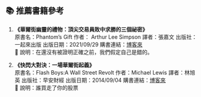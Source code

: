 ## 📚 推薦書籍參考

1. **《華爾街幽靈的禮物：頂尖交易員敗中求勝的三個祕密》**  
   原書名：Phantom’s Gift
   作者： Arthur Lee Simpson
   譯者：張嘉文
   出版社：一起來出版
   出版日期：2021/09/29
   購書連結：[博客來](https://www.books.com.tw/products/0010903585)  
   📘 說明：在還沒有被證明正確之前，我們假定自己是錯的。

3. **《快閃大對決：一場華爾街起義》**  
   原書名：Flash Boys:A Wall Street Revolt 
   作者：Michael Lewis
   譯者：林旭英
   出版社：早安財經
   出版日期：2014/09/04
   購書連結：[博客來](https://www.books.com.tw/products/0010648691)  
   📘 說明：誰買走了你的股票
